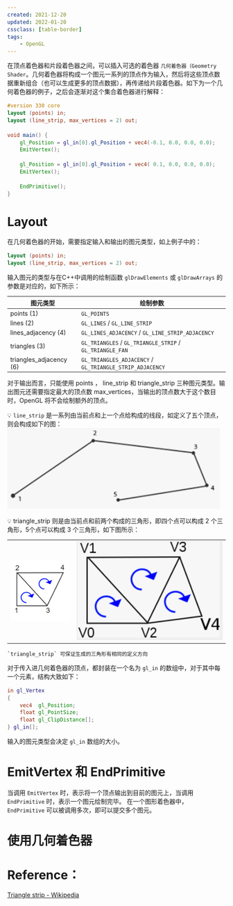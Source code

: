 ```yaml
---
created: 2021-12-20
updated: 2022-01-20
cssclass: [table-border]
tags:
    - OpenGL
---
```


在顶点着色器和片段着色器之间，可以插入可选的着色器 `几何着色器（Geometry Shader`。几何着色器将构成一个图元一系列的顶点作为输入，然后将这些顶点数据重新组合（也可以生成更多的顶点数据），再传递给片段着色器。如下为一个几何着色器的例子，之后会逐渐对这个集合着色器进行解释：

```glsl
#version 330 core
layout (points) in;
layout (line_strip, max_vertices = 2) out;

void main() {    
    gl_Position = gl_in[0].gl_Position + vec4(-0.1, 0.0, 0.0, 0.0); 
    EmitVertex();

    gl_Position = gl_in[0].gl_Position + vec4( 0.1, 0.0, 0.0, 0.0);
    EmitVertex();
    
    EndPrimitive();
}
```

# Layout

在几何着色器的开始，需要指定输入和输出的图元类型，如上例子中的：

```glsl
layout (points) in;
layout (line_strip, max_vertices = 2) out;
```

输入图元的类型与在C++中调用的绘制函数 `glDrawElements` 或 `glDrawArrays` 的参数是对应的，如下所示：

| 图元类型                | 绘制参数                                                 |
| ----------------------- | -------------------------------------------------------- |
| points (1)              | `GL_POINTS`                                              |
| lines (2)               | `GL_LINES` / `GL_LINE_STRIP`                             |
| lines_adjacency (4)     | `GL_LINES_ADJACENCY` / `GL_LINE_STRIP_ADJACENCY`         |
| triangles (3)           | `GL_TRIANGLES` / `GL_TRIANGLE_STRIP` / `GL_TRIANGLE_FAN` |
| triangles_adjacency (6) | `GL_TRIANGLES_ADJACENCY` / `GL_TRIANGLE_STRIP_ADJACENCY` |

对于输出而言，只能使用 points ， line_strip 和 triangle_strip 三种图元类型。输出图元还需要指定最大的顶点数 max_vertices，当输出的顶点数大于这个数目时，OpenGL 将不会绘制额外的顶点。

💡 `line_strip` 是一系列由当前点和上一个点给构成的线段，如定义了五个顶点，则会构成如下的图：
![|500](assets/Ch%2022%20Geometry%20Shader/Untitled.png)

💡 triangle_strip 则是由当前点和前两个构成的三角形，即四个点可以构成 2 个三角形，5个点可以构成 3 个三角形，如下图所示：

|                                                                                                                                                |     |
| ---------------------------------------------------------------------------------------------------------------------------------------------- | --- |
| ![](assets/Ch%2022%20Geometry%20Shader/Untitled%201%201.png) | ![](assets/Ch%2022%20Geometry%20Shader/Untitled%202.png)      |

```ad-warning
`triangle_strip` 可保证生成的三角形有相同的定义方向
```

对于传入进几何着色器的顶点，都封装在一个名为 `gl_in` 的数组中，对于其中每一个元素，结构大致如下：

```glsl
in gl_Vertex
{
    vec4  gl_Position;
    float gl_PointSize;
    float gl_ClipDistance[];
} gl_in[];
```

输入的图元类型会决定 `gl_in` 数组的大小。

# EmitVertex 和 EndPrimitive

当调用 `EmitVertex` 时，表示将一个顶点输出到目前的图元上，当调用 `EndPrimitive` 时，表示一个图元绘制完毕。 在一个图形着色器中， `EndPrimitive` 可以被调用多次，即可以提交多个图元。

# 使用几何着色器

# Reference：

[Triangle strip - Wikipedia](https://www.notion.so/Triangle-strip-Wikipedia-838258ef3c1c486e895b29bc531187fb)